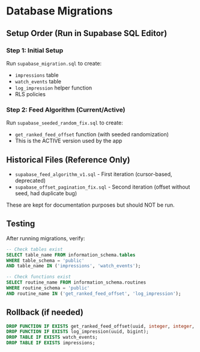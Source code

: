 # Database Migrations

## Setup Order (Run in Supabase SQL Editor)

### Step 1: Initial Setup
Run `supabase_migration.sql` to create:
- `impressions` table
- `watch_events` table
- `log_impression` helper function
- RLS policies

### Step 2: Feed Algorithm (Current/Active)
Run `supabase_seeded_random_fix.sql` to create:
- `get_ranked_feed_offset` function (with seeded randomization)
- This is the ACTIVE version used by the app

## Historical Files (Reference Only)
- `supabase_feed_algorithm_v1.sql` - First iteration (cursor-based, deprecated)
- `supabase_offset_pagination_fix.sql` - Second iteration (offset without seed, had duplicate bug)

These are kept for documentation purposes but should NOT be run.

## Testing

After running migrations, verify:
```sql
-- Check tables exist
SELECT table_name FROM information_schema.tables 
WHERE table_schema = 'public' 
AND table_name IN ('impressions', 'watch_events');

-- Check functions exist
SELECT routine_name FROM information_schema.routines 
WHERE routine_schema = 'public' 
AND routine_name IN ('get_ranked_feed_offset', 'log_impression');
```

## Rollback (if needed)
```sql
DROP FUNCTION IF EXISTS get_ranked_feed_offset(uuid, integer, integer, double precision);
DROP FUNCTION IF EXISTS log_impression(uuid, bigint);
DROP TABLE IF EXISTS watch_events;
DROP TABLE IF EXISTS impressions;
```


